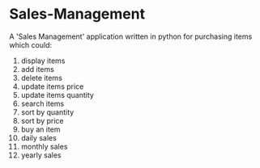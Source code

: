 # Sales-Management
A 'Sales Management' application written in python for purchasing items which could:
1.  display items
2.  add items
3.  delete items
4.  update items price
5.  update items quantity
6.  search items
7.  sort by quantity
8.  sort by price 
9.  buy an item
10. daily sales
11. monthly sales
12. yearly sales
